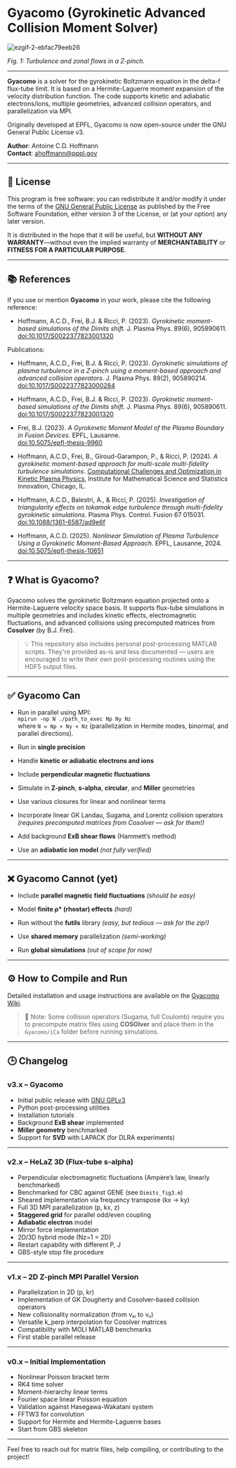 # Gyacomo (Gyrokinetic Advanced Collision Moment Solver)

![ezgif-2-ebfac79eeb26](https://github.com/user-attachments/assets/e38bbeed-e672-4a32-a6c9-2e321086656b)

*Fig. 1: Turbulence and zonal flows in a Z-pinch.*

---

**Gyacomo** is a solver for the gyrokinetic Boltzmann equation in the delta-f flux-tube limit. It is based on a Hermite-Laguerre moment expansion of the velocity distribution function. The code supports kinetic and adiabatic electrons/ions, multiple geometries, advanced collision operators, and parallelization via MPI.

Originally developed at EPFL, Gyacomo is now open-source under the GNU General Public License v3.

**Author**: Antoine C.D. Hoffmann  
**Contact**: ahoffmann@pppl.gov  

---

## 📄 License

This program is free software: you can redistribute it and/or modify it under the terms of the [GNU General Public License](https://www.gnu.org/licenses/) as published by the Free Software Foundation, either version 3 of the License, or (at your option) any later version.

It is distributed in the hope that it will be useful, but **WITHOUT ANY WARRANTY**—without even the implied warranty of **MERCHANTABILITY** or **FITNESS FOR A PARTICULAR PURPOSE**.

---

## 📚 References

If you use or mention **Gyacomo** in your work, please cite the following reference:

- Hoffmann, A.C.D., Frei, B.J. & Ricci, P. (2023). *Gyrokinetic moment-based simulations of the Dimits shift.* J. Plasma Phys. 89(6), 905890611.  
  [doi:10.1017/S0022377823001320](https://doi.org/10.1017/S0022377823001320)

Publications:

- Hoffmann, A.C.D., Frei, B.J. & Ricci, P. (2023). *Gyrokinetic simulations of plasma turbulence in a Z-pinch using a moment-based approach and advanced collision operators.* J. Plasma Phys. 89(2), 905890214.  
  [doi:10.1017/S0022377823000284](https://doi.org/10.1017/S0022377823000284)

- Hoffmann, A.C.D., Frei, B.J. & Ricci, P. (2023). *Gyrokinetic moment-based simulations of the Dimits shift.* J. Plasma Phys. 89(6), 905890611.  
  [doi:10.1017/S0022377823001320](https://doi.org/10.1017/S0022377823001320)

- Frei, B.J. (2023). *A Gyrokinetic Moment Model of the Plasma Boundary in Fusion Devices.* EPFL, Lausanne.   
  [doi:10.5075/epfl-thesis-9960](https://doi.org/10.5075/epfl-thesis-9960)

- Hoffmann, A.C.D., Frei, B., Giroud-Garampon, P., & Ricci, P. (2024). *A gyrokinetic moment-based approach for multi-scale multi-fidelity turbulence simulations*. [Computational Challenges and Optimization in Kinetic Plasma Physics](https://www.imsi.institute/computational-challenges-and-optimization-in-kinetic-plasma-physics-poster-session/), Institute for Mathematical Science and Statistics Innovation, Chicago, IL.

- Hoffmann, A.C.D., Balestri, A., & Ricci, P. (2025). *Investigation of triangularity effects on tokamak edge turbulence through multi-fidelity gyrokinetic simulations.* Plasma Phys. Control. Fusion 67 015031.   
  [doi:10.1088/1361-6587/ad9e6f](https://iopscience.iop.org/article/10.1088/1361-6587/ad9e6f)

- Hoffmann, A.C.D. (2025). *Nonlinear Simulation of Plasma Turbulence Using a Gyrokinetic Moment-Based Approach.* EPFL, Lausanne, 2024.   
[doi:10.5075/epfl-thesis-10651](https://doi.org/10.5075/epfl-thesis-10651)

---

## ❓ What is Gyacomo?

Gyacomo solves the gyrokinetic Boltzmann equation projected onto a Hermite-Laguerre velocity space basis. It supports flux-tube simulations in multiple geometries and includes kinetic effects, electromagnetic fluctuations, and advanced collisions using precomputed matrices from **Cosolver** (by B.J. Frei).

> 💡 This repository also includes personal post-processing MATLAB scripts. They're provided as-is and less documented — users are encouraged to write their own post-processing routines using the HDF5 output files.

---

## ✅ Gyacomo Can

- Run in parallel using MPI:  
  `mpirun -np N ./path_to_exec Np Ny Nz`  
  where `N = Np × Ny × Nz` (parallelization in Hermite modes, binormal, and parallel directions).

- Run in **single precision**

- Handle **kinetic or adiabatic electrons and ions**

- Include **perpendicular magnetic fluctuations**

- Simulate in **Z-pinch**, **s-alpha**, **circular**, and **Miller** geometries

- Use various closures for linear and nonlinear terms

- Incorporate linear GK Landau, Sugama, and Lorentz collision operators  
  *(requires precomputed matrices from Cosolver — ask for them!)*

- Add background **ExB shear flows** (Hammett’s method)

- Use an **adiabatic ion model** *(not fully verified)*

---

## ❌ Gyacomo Cannot (yet)

- Include **parallel magnetic field fluctuations** *(should be easy)*

- Model **finite ρ\* (rhostar) effects** *(hard)*

- Run without the **futils** library *(easy, but tedious — ask for the zip!)*

- Use **shared memory** parallelization *(semi-working)*

- Run **global simulations** *(out of scope for now)*

---

## ⚙️ How to Compile and Run

Detailed installation and usage instructions are available on the [Gyacomo Wiki](https://gitlab.epfl.ch/ahoffman/Gyacomo/-/wikis/home).

> 🔧 Note: Some collision operators (Sugama, full Coulomb) require you to precompute matrix files using **COSOlver** and place them in the `Gyacomo/iCa` folder before running simulations.

---

## 🕒 Changelog

### v3.x – Gyacomo

- Initial public release with [GNU GPLv3](https://www.gnu.org/licenses/gpl-3.0.html)
- Python post-processing utilities
- Installation tutorials
- Background **ExB shear** implemented
- **Miller geometry** benchmarked
- Support for **SVD** with LAPACK (for DLRA experiments)

---

### v2.x – HeLaZ 3D (Flux-tube s-alpha)

- Perpendicular electromagnetic fluctuations (Ampère’s law, linearly benchmarked)
- Benchmarked for CBC against GENE (see `Dimits_fig3.m`)
- Sheared implementation via frequency transpose (kx → ky)
- Full 3D MPI parallelization (p, kx, z)
- **Staggered grid** for parallel odd/even coupling
- **Adiabatic electron** model
- Mirror force implementation
- 2D/3D hybrid mode (Nz=1 = 2D)
- Restart capability with different P, J
- GBS-style stop file procedure

---

### v1.x – 2D Z-pinch MPI Parallel Version

- Parallelization in 2D (p, kr)
- Implementation of GK Dougherty and Cosolver-based collision operators
- New collisionality normalization (from νₑᵢ to νᵢᵢ)
- Versatile k_perp interpolation for Cosolver matrices
- Compatibility with MOLI MATLAB benchmarks
- First stable parallel release

---

### v0.x – Initial Implementation

- Nonlinear Poisson bracket term
- RK4 time solver
- Moment-hierarchy linear terms
- Fourier space linear Poisson equation
- Validation against Hasegawa-Wakatani system
- FFTW3 for convolution
- Support for Hermite and Hermite-Laguerre bases
- Start from GBS skeleton

---

Feel free to reach out for matrix files, help compiling, or contributing to the project!
